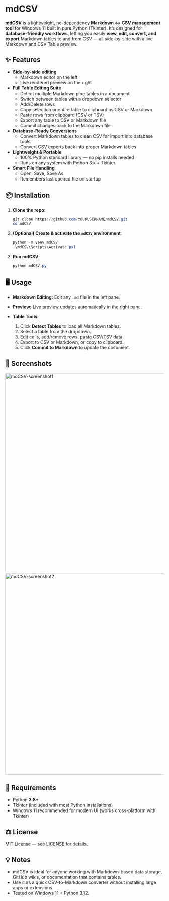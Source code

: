 # mdCSV

**mdCSV** is a lightweight, no-dependency **Markdown ↔ CSV management tool** for Windows 11 built in pure Python (Tkinter). It’s designed for **database-friendly workflows**, letting you easily **view, edit, convert, and export** Markdown tables to and from CSV — all side-by-side with a live Markdown and CSV Table preview.


## ✨ Features

- **Side-by-side editing**
  - Markdown editor on the left
  - Live rendered preview on the right
- **Full Table Editing Suite**
  - Detect multiple Markdown pipe tables in a document
  - Switch between tables with a dropdown selector
  - Add/Delete rows
  - Copy selection or entire table to clipboard as CSV or Markdown
  - Paste rows from clipboard (CSV or TSV)
  - Export any table to CSV or Markdown file
  - Commit changes back to the Markdown file
- **Database-Ready Conversions**
  - Convert Markdown tables to clean CSV for import into database tools
  - Convert CSV exports back into proper Markdown tables
- **Lightweight & Portable**
  - 100% Python standard library — no pip installs needed
  - Runs on any system with Python 3.x + Tkinter
- **Smart File Handling**
  - Open, Save, Save As
  - Remembers last opened file on startup


## 📦 Installation

1. **Clone the repo**:
   ```powershell
   git clone https://github.com/YOURUSERNAME/mdCSV.git
   cd mdCSV

2. **(Optional) Create & activate the `mdCSV` environment**:

   ```powershell
   python -m venv mdCSV
   .\mdCSV\Scripts\Activate.ps1
   ```

3. **Run mdCSV**:

   ```powershell
   python mdCSV.py
   ```


## 🖥 Usage

* **Markdown Editing:** Edit any `.md` file in the left pane.
* **Preview:** Live preview updates automatically in the right pane.
* **Table Tools:**

  1. Click **Detect Tables** to load all Markdown tables.
  2. Select a table from the dropdown.
  3. Edit cells, add/remove rows, paste CSV/TSV data.
  4. Export to CSV or Markdown, or copy to clipboard.
  5. Click **Commit to Markdown** to update the document.


## 📸 Screenshots

<img width="1570" height="637" alt="mdCSV-screenshot1" src="https://github.com/user-attachments/assets/d4e0776a-20c7-4f77-97c5-4284978eb9f9" />

<img width="1571" height="642" alt="mdCSV-screenshot2" src="https://github.com/user-attachments/assets/de0ccbdf-924d-4409-8dcc-769813732d21" />

## 📝 Requirements

* Python **3.8+**
* Tkinter (included with most Python installations)
* Windows 11 recommended for modern UI (works cross-platform with Tkinter)


## ⚖ License

MIT License — see [LICENSE](LICENSE) for details.


## 💡 Notes

* mdCSV is ideal for anyone working with Markdown-based data storage, GitHub wikis, or documentation that contains tables.
* Use it as a quick CSV-to-Markdown converter without installing large apps or extensions.
* Tested on Windows 11 + Python 3.12.
